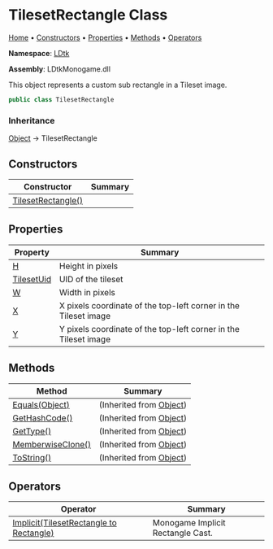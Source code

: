 # TilesetRectangle Class

[Home](../../README.md) &#x2022; [Constructors](#constructors) &#x2022; [Properties](#properties) &#x2022; [Methods](#methods) &#x2022; [Operators](#operators)

**Namespace**: [LDtk](../README.md)

**Assembly**: LDtkMonogame\.dll

  
 This object represents a custom sub rectangle in a Tileset image\. 

```csharp
public class TilesetRectangle
```

### Inheritance

[Object](https://docs.microsoft.com/en-us/dotnet/api/system.object) &#x2192; TilesetRectangle

## Constructors

| Constructor | Summary |
| ----------- | ------- |
| [TilesetRectangle()](-ctor/README.md) | |

## Properties

| Property | Summary |
| -------- | ------- |
| [H](H/README.md) |  Height in pixels  |
| [TilesetUid](TilesetUid/README.md) |  UID of the tileset  |
| [W](W/README.md) |  Width in pixels  |
| [X](X/README.md) |  X pixels coordinate of the top\-left corner in the Tileset image  |
| [Y](Y/README.md) |  Y pixels coordinate of the top\-left corner in the Tileset image  |

## Methods

| Method | Summary |
| ------ | ------- |
| [Equals(Object)](https://docs.microsoft.com/en-us/dotnet/api/system.object.equals) |  \(Inherited from [Object](https://docs.microsoft.com/en-us/dotnet/api/system.object)\) |
| [GetHashCode()](https://docs.microsoft.com/en-us/dotnet/api/system.object.gethashcode) |  \(Inherited from [Object](https://docs.microsoft.com/en-us/dotnet/api/system.object)\) |
| [GetType()](https://docs.microsoft.com/en-us/dotnet/api/system.object.gettype) |  \(Inherited from [Object](https://docs.microsoft.com/en-us/dotnet/api/system.object)\) |
| [MemberwiseClone()](https://docs.microsoft.com/en-us/dotnet/api/system.object.memberwiseclone) |  \(Inherited from [Object](https://docs.microsoft.com/en-us/dotnet/api/system.object)\) |
| [ToString()](https://docs.microsoft.com/en-us/dotnet/api/system.object.tostring) |  \(Inherited from [Object](https://docs.microsoft.com/en-us/dotnet/api/system.object)\) |

## Operators

| Operator | Summary |
| -------- | ------- |
| [Implicit(TilesetRectangle to Rectangle)](op_Implicit/README.md) |  Monogame Implicit Rectangle Cast\.  |

